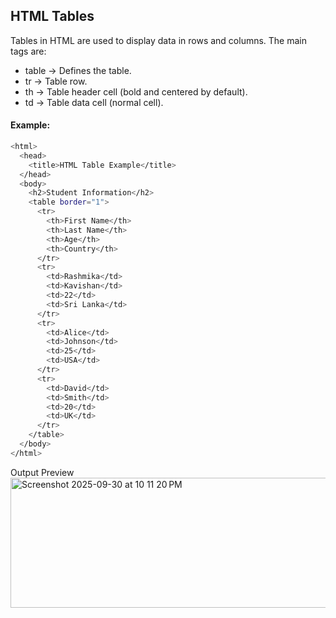 ## HTML Tables

Tables in HTML are used to display data in rows and columns.
The main tags are:

- table → Defines the table.
- tr → Table row.
- th → Table header cell (bold and centered by default).
- td → Table data cell (normal cell).

#### Example:

```bash
<html>
  <head>
    <title>HTML Table Example</title>
  </head>
  <body>
    <h2>Student Information</h2>
    <table border="1">
      <tr>
        <th>First Name</th>
        <th>Last Name</th>
        <th>Age</th>
        <th>Country</th>
      </tr>
      <tr>
        <td>Rashmika</td>
        <td>Kavishan</td>
        <td>22</td>
        <td>Sri Lanka</td>
      </tr>
      <tr>
        <td>Alice</td>
        <td>Johnson</td>
        <td>25</td>
        <td>USA</td>
      </tr>
      <tr>
        <td>David</td>
        <td>Smith</td>
        <td>20</td>
        <td>UK</td>
      </tr>
    </table>
  </body>
</html>
```

Output Preview
<img width="766" height="208" alt="Screenshot 2025-09-30 at 10 11 20 PM" src="https://github.com/user-attachments/assets/2b3aa889-21b9-4348-9166-533b6e9df06f" />

